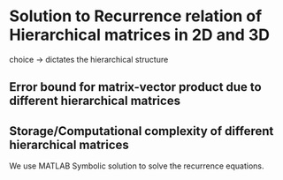 # Solution to Recurrence relation of Hierarchical matrices in 2D and 3D
choice -> dictates the hierarchical structure
## Error bound for matrix-vector product due to different hierarchical matrices

## Storage/Computational complexity of different hierarchical matrices

We use MATLAB Symbolic solution to solve the recurrence equations.
